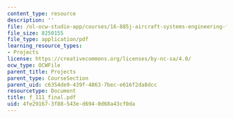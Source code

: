 ```yaml
---
content_type: resource
description: ''
file: /ol-ocw-studio-app/courses/16-885j-aircraft-systems-engineering-fall-2004/4fe291673f88543ed6940d68a43cf0da_f_111_final.pdf
file_size: 8250155
file_type: application/pdf
learning_resource_types:
- Projects
license: https://creativecommons.org/licenses/by-nc-sa/4.0/
ocw_type: OCWFile
parent_title: Projects
parent_type: CourseSection
parent_uid: c6354de9-439f-4863-7bec-e616f2da8dcc
resourcetype: Document
title: f_111_final.pdf
uid: 4fe29167-3f88-543e-d694-0d68a43cf0da
---
```

